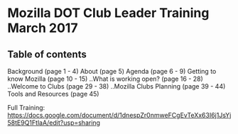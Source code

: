 # Mozilla DOT Club Leader Training March 2017

## Table of contents
Background (page 1 - 4)
About (page 5)
Agenda (page 6 - 9)
Getting to know Mozilla (page 10 - 15)
..What is working open? (page 16 - 28)
..Welcome to Clubs (page 29 - 38)
..Mozilla Clubs Planning (page 39 - 44)
Tools and Resources (page 45)



Full Training: https://docs.google.com/document/d/1dnespZr0nmweFCgEvTeXx63I6j1JsYj58tE9Q1FtlaA/edit?usp=sharing
